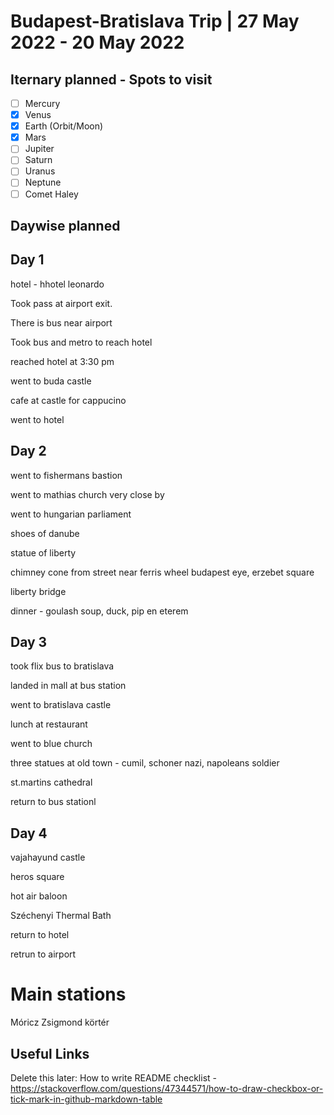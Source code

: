 # Budapest-Bratislava Trip | 27 May 2022 - 20 May 2022

## Iternary planned - Spots to visit
- [ ] Mercury
- [x] Venus
- [x] Earth (Orbit/Moon)
- [x] Mars
- [ ] Jupiter
- [ ] Saturn
- [ ] Uranus
- [ ] Neptune
- [ ] Comet Haley

## Daywise planned


## Day 1
hotel - hhotel leonardo

Took pass at airport exit.

There is bus near airport

Took bus and metro to reach hotel

reached hotel at 3:30 pm

went to buda castle

cafe at castle for cappucino

went to hotel


## Day 2
went to fishermans bastion

went to mathias church very close by

went to hungarian parliament

shoes of danube

statue of liberty

chimney cone from street near ferris wheel budapest eye, erzebet square

liberty bridge

dinner  - goulash soup, duck, pip en eterem



## Day 3
took flix bus to bratislava

landed in mall at bus station

went to  bratislava castle

lunch at restaurant

went to blue church

three statues at old town - cumil, schoner nazi, napoleans soldier 

st.martins cathedral

return to bus stationl


## Day 4

vajahayund castle 

heros square

hot air baloon

Széchenyi Thermal Bath

return to hotel 

retrun to airport

# Main stations
Móricz Zsigmond körtér

## Useful Links

Delete this later: How to write README checklist - https://stackoverflow.com/questions/47344571/how-to-draw-checkbox-or-tick-mark-in-github-markdown-table
